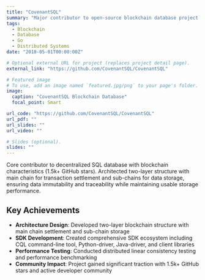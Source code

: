 ```yaml
---
title: "CovenantSQL"
summary: "Major contributor to open-source blockchain database project (1.5k+ GitHub stars). Developed multiple SDK implementations and tooling ecosystem."
tags:
  - Blockchain
  - Database
  - Go
  - Distributed Systems
date: "2018-05-01T00:00:00Z"

# Optional external URL for project (replaces project detail page).
external_link: "https://github.com/CovenantSQL/CovenantSQL"

# Featured image
# To use, add an image named `featured.jpg/png` to your page's folder.
image:
  caption: "CovenantSQL Blockchain Database"
  focal_point: Smart

url_code: "https://github.com/CovenantSQL/CovenantSQL"
url_pdf: ""
url_slides: ""
url_video: ""

# Slides (optional).
slides: ""
---
```


Core contributor to decentralized SQL database with blockchain characteristics (1.5k+ GitHub stars). Architected two-layer structure with main chain for transaction settlement and sub-chains for data storage, ensuring data immutability and traceability while maintaining usable storage performance.

## Key Achievements

- **Architecture Design**: Developed two-layer blockchain structure with main chain settlement and sub-chain storage
- **SDK Development**: Created comprehensive SDK ecosystem including CQL command-line tool, Python-driver, Java-driver, and client libraries
- **Performance Testing**: Conducted distributed linear consistency testing and performance benchmarking
- **Community Impact**: Project gained significant traction with 1.5k+ GitHub stars and active developer community